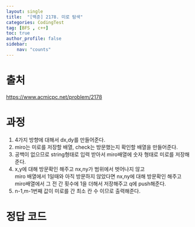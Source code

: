 ```yaml
---
layout: single
title:  "[백준] 2178. 미로 탐색"
categories: CodingTest
tag: [BFS , c++]
toc: true
author_profile: false
sidebar:
    nav: "counts"
---
```


# 출처
<https://www.acmicpc.net/problem/2178>



  
  
# 과정
1. 4가지 방향에 대해서 dx,dy를 만들어준다.
2. miro는 미로를 저장할 배열, check는 방문했는지 확인할 배열을 만들어준다.
3. 공백이 없으므로 string형태로 입력 받아서 miro배열에 숫자 형태로 미로를 저장해준다.
4. x,y에 대해 방문확인 해주고 nx,ny가 범위에서 벗어나지 않고  
miro 배열에서 1일때와 아직 방문하지 않았다면 nx,ny에 대해 방문확인 해주고  
miro배열에서 그 전 간 횟수에 1을 더해서 저장해주고 q에 push해준다.
5. n-1,m-1번째 값이 미로를 간 최소 칸 수 이므로 출력해준다.



# 정답 코드
<script src="https://gist.github.com/kghees/d81cd1645d50377f4c90ad16c0d89fde.js"></script>
  




